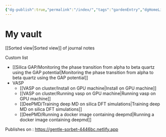 ```yaml
---
{"dg-publish":true,"permalink":"/index/","tags":"gardenEntry","dgHomeLink":true,"dgPassFrontmatter":false}
---
```



# My vault
[[Sorted view|Sorted view]] of journal notes 

Custom list 
- [[Silica GAP/Monitoring the phase transition from alpha to beta quartz using the GAP potential|Monitoring the phase transition from alpha to beta quartz using the GAP potential]]
- VASP 
	- [[VASP on cluster/Install on GPU machine|Install on GPU machine]]
	- [[VASP on cluster/Running vasp on GPU machine|Running vasp on GPU machine]]
	- [[DeePMD/Training deep MD on silica DFT simulations|Training deep MD on silica DFT simulations]]
	- [[DeePMD/Running a docker image containing deepmd|Running a docker image containing deepmd]]

Publishes on : https://gentle-sorbet-4446bc.netlify.app
